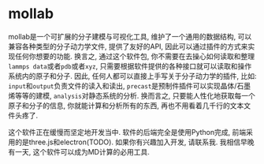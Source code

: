 # mollab
mollab是一个可扩展的分子建模与可视化工具, 维护了一个通用的数据结构, 可以兼容各种类型的分子动力学文件, 提供了友好的API, 因此可以通过插件的方式来实现任何你想要的功能. 换言之, 通过这个软件包, 你不需要在去操心如何读取和整理`lammps data`或者`pdb`或者`xyz`, 只需要根据软件提供的各种接口就可以读取和操作系统内的原子和分子. 因此, 任何人都可以直接上手写关于分子动力学的插件, 比如: `input`和`output`负责文件的读入和读出, `precast`是预制件插件可以实现晶体/石墨烯等等的建模, `analysis`对静态系统的分析. 换而言之, 只要能人性化地获取每一个原子和分子的信息, 你就能计算和分析所有的东西, 再也不用看着几千行的文本文件头疼了. 

这个软件正在缓慢而坚定地开发当中. 软件的后端完全是使用Python完成, 前端采用的是three.js和electron(TODO). 如果你有兴趣加入开发, 请联系我. 我相信早晚有一天, 这个软件可以成为MD计算的必用工具. 